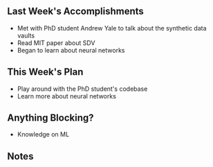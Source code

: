 ## Last Week's Accomplishments

- Met with PhD student Andrew Yale to talk about the synthetic data vaults
- Read MIT paper about SDV
- Began to learn about neural networks

## This Week's Plan

- Play around with the PhD student's codebase
- Learn more about neural networks

## Anything Blocking?

- Knowledge on ML

## Notes